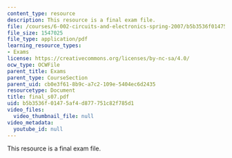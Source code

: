 ```yaml
---
content_type: resource
description: This resource is a final exam file.
file: /courses/6-002-circuits-and-electronics-spring-2007/b5b3536f01475af4d877751c82f785d1_final_s07.pdf
file_size: 1547025
file_type: application/pdf
learning_resource_types:
- Exams
license: https://creativecommons.org/licenses/by-nc-sa/4.0/
ocw_type: OCWFile
parent_title: Exams
parent_type: CourseSection
parent_uid: cb0e3f61-8b9c-a7c2-109e-5404ec6d2435
resourcetype: Document
title: final_s07.pdf
uid: b5b3536f-0147-5af4-d877-751c82f785d1
video_files:
  video_thumbnail_file: null
video_metadata:
  youtube_id: null
---
```

This resource is a final exam file.